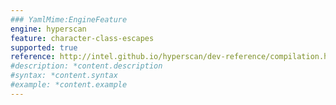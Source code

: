```yaml
---
### YamlMime:EngineFeature
engine: hyperscan
feature: character-class-escapes
supported: true
reference: http://intel.github.io/hyperscan/dev-reference/compilation.html#pattern-support
#description: *content.description
#syntax: *content.syntax
#example: *content.example
---
```

